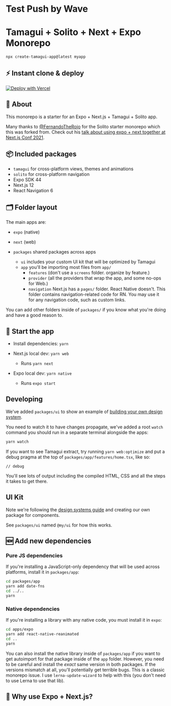 # Test Push by Wave

# Tamagui + Solito + Next + Expo Monorepo

```sh
npx create-tamagui-app@latest myapp
```

## ⚡️ Instant clone & deploy

[![Deploy with Vercel](https://vercel.com/button)](https://vercel.com/new/clone?repository-url=https%3A%2F%2Fgithub.com%2Ftamagui%2Fstarters&env=ENABLE_ROOT_PATH_BUILD_CACHE&root-directory=apps/next&envDescription=Set%20this%20environment%20variable%20to%201%20for%20Turborepo%20to%20cache%20your%20node_modules.&envLink=https%3A%2F%2Ftwitter.com%2Fjaredpalmer%2Fstatus%2F1488954563533189124&project-name=tamagui-app&repo-name=tamagui-app&demo-title=Tamagui%20App%20%E2%9A%A1%EF%B8%8F&demo-description=Tamagui%20React%20Native%20%2B%20Next.js%20starter&demo-url=https%3A%2F%2Ftamagui.dev%2Fstarter&demo-image=https%3A%2F%2Ftamagui.dev%2Fimg%2Fog.png)

## 🔦 About

This monorepo is a starter for an Expo + Next.js + Tamagui + Solito app.

Many thanks to  [@FernandoTheRojo](https://twitter.com/fernandotherojo) for the Solito starter monorepo which this was forked from. Check out his [talk about using expo + next together at Next.js Conf 2021](https://www.youtube.com/watch?v=0lnbdRweJtA).

## 📦 Included packages

- `tamagui` for cross-platform views, themes and animations
- `solito` for cross-platform navigation
- Expo SDK 44
- Next.js 12
- React Navigation 6

## 🗂 Folder layout

The main apps are:

- `expo` (native)
- `next` (web)

- `packages` shared packages across apps
  - `ui` includes your custom UI kit that will be optimized by Tamagui
  - `app` you'll be importing most files from `app/`
    - `features` (don't use a `screens` folder. organize by feature.)
    - `provider` (all the providers that wrap the app, and some no-ops for Web.)
    - `navigation` Next.js has a `pages/` folder. React Native doesn't. This folder contains navigation-related code for RN. You may use it for any navigation code, such as custom links.

You can add other folders inside of `packages/` if you know what you're doing and have a good reason to.

## 🏁 Start the app

- Install dependencies: `yarn`

- Next.js local dev: `yarn web`
  - Runs `yarn next`
- Expo local dev: `yarn native`
  - Runs `expo start`

## Developing

We've added `packages/ui` to show an example of [building your own design system](https://tamagui.dev/docs/guides/design-systems).

You need to watch it to have changes propagate, we've added a root `watch` command you should run in a separate terminal alongside the apps:

```bash
yarn watch
```

If you want to see Tamagui extract, try running `yarn web:optimize` and put a debug pragma at the top of `packages/app/features/home.tsx`, like so:

```tsx
// debug
```

You'll see lots of output including the compiled HTML, CSS and all the steps it takes to get there.

## UI Kit

Note we're following the [design systems guide](https://tamagui.dev/docs/guides/design-systems) and creating our own package for components.

See `packages/ui` named `@my/ui` for how this works.

## 🆕 Add new dependencies

### Pure JS dependencies

If you're installing a JavaScript-only dependency that will be used across platforms, install it in `packages/app`:

```sh
cd packages/app
yarn add date-fns
cd ../..
yarn
```

### Native dependencies

If you're installing a library with any native code, you must install it in `expo`:

```sh
cd apps/expo
yarn add react-native-reanimated
cd ..
yarn
```

You can also install the native library inside of `packages/app` if you want to get autoimport for that package inside of the `app` folder. However, you need to be careful and install the _exact_ same version in both packages. If the versions mismatch at all, you'll potentially get terrible bugs. This is a classic monorepo issue. I use `lerna-update-wizard` to help with this (you don't need to use Lerna to use that lib).

## 🧐 Why use Expo + Next.js?
